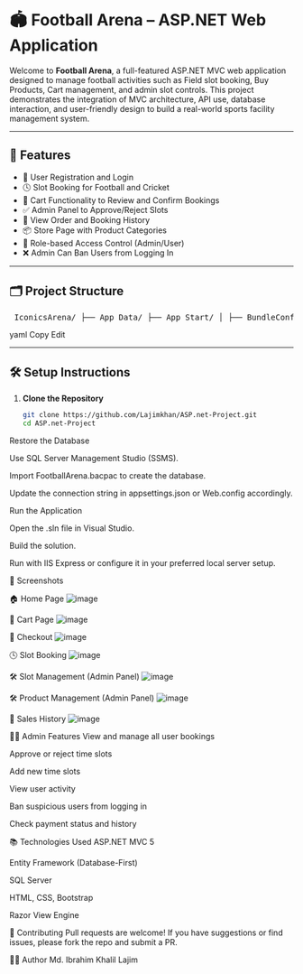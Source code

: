 # 🏟️ Football Arena – ASP.NET Web Application

Welcome to **Football Arena**, a full-featured ASP.NET MVC web application designed to manage football activities such as Field slot booking, Buy Products, Cart management, and admin slot controls. This project demonstrates the integration of MVC architecture, API use, database interaction, and user-friendly design to build a real-world sports facility management system.

---

## 🚀 Features

- 👥 User Registration and Login
- 🕓 Slot Booking for Football and Cricket
- 🛒 Cart Functionality to Review and Confirm Bookings
- ✅ Admin Panel to Approve/Reject Slots
- 🧾 View Order and Booking History
- 📦 Store Page with Product Categories
- 🔐 Role-based Access Control (Admin/User)
- ❌ Admin Can Ban Users from Logging In

---

## 🗂️ Project Structure

<pre> IconicsArena/ ├── App_Data/ ├── App_Start/ │ ├── BundleConfig.cs │ ├── FilterConfig.cs │ ├── RouteConfig.cs │ └── WebApiConfig.cs ├── Content/ ├── Context/ │ └── FootballArena.edmx ├── Controllers/ │ ├── AccountController.cs │ ├── CartController.cs │ ├── HomeController.cs │ ├── OrderController.cs │ ├── ProductController.cs │ ├── SlotsController.cs │ ├── UserController.cs │ └── api/ │ └── UsersController.cs ├── Images/ │ └── assets/ │ └── Picture/ ├── Models/ ├── Scripts/ ├── ViewModel/ │ ├── LoginVM.cs │ └── SignUpVM.cs ├── Views/ │ ├── Account/ │ │ ├── EditAccount.cshtml │ │ ├── Login.cshtml │ │ ├── ShowAccount.cshtml │ │ └── SignUp.cshtml │ ├── Cart/ │ │ └── GetCart.cshtml │ ├── Home/ │ │ ├── About.cshtml │ │ ├── Contact.cshtml │ │ └── Index.cshtml │ ├── Order/ │ │ ├── BookingHistory.cshtml │ │ ├── Checkout.cshtml │ │ ├── OrderConfirmation.cshtml │ │ ├── PurchaseHistory.cshtml │ │ └── Statistics.cshtml │ ├── Product/ │ │ ├── AddProducts.cshtml │ │ ├── EditProduct.cshtml │ │ ├── GetProducts.cshtml │ │ └── ShowProducts.cshtml │ ├── Shared/ │ │ ├── _Layout.cshtml │ │ └── Error.cshtml │ ├── Slots/ │ │ ├── AddSlot.cshtml │ │ ├── BookSlots.cshtml │ │ ├── EditSlot.cshtml │ │ ├── RemoveSlots.cshtml │ │ └── ShowSlots.cshtml │ └── User/ │ └── GetUsers.cshtml │ └── _ViewStart.cshtml ├── favicon.ico ├── Global.asax ├── packages.config └── Web.config </pre>

yaml
Copy
Edit

---

## 🛠️ Setup Instructions

1. **Clone the Repository**
   ```bash
   git clone https://github.com/Lajimkhan/ASP.net-Project.git
   cd ASP.net-Project
Restore the Database

Use SQL Server Management Studio (SSMS).

Import FootballArena.bacpac to create the database.

Update the connection string in appsettings.json or Web.config accordingly.

Run the Application

Open the .sln file in Visual Studio.

Build the solution.

Run with IIS Express or configure it in your preferred local server setup.

📸 Screenshots

🏠 Home Page
![image](https://github.com/user-attachments/assets/3c41bdaf-a0d3-4ce0-8190-35bf8afbfa70)

🛒 Cart Page
![image](https://github.com/user-attachments/assets/e1ab0357-09e7-4253-9519-cf33ffe25540)

🛒 Checkout
![image](https://github.com/user-attachments/assets/ea369edb-5f06-4c64-b483-b818b891e422)

🕓 Slot Booking
![image](https://github.com/user-attachments/assets/443aa4b4-ed0b-4d8c-8d4d-160e01a29c63)

🛠️ Slot Management (Admin Panel)
![image](https://github.com/user-attachments/assets/8f4d1f6e-556d-4914-a9f7-3b9e163f973a)

🛠️ Product Management (Admin Panel)
![image](https://github.com/user-attachments/assets/9d7bcf56-a88b-4720-bcda-ee4c46ca8193)

📄 Sales History
![image](https://github.com/user-attachments/assets/7c05d052-b221-4fb8-aa32-e7bf4af2281d)



👨‍💼 Admin Features
View and manage all user bookings

Approve or reject time slots

Add new time slots

View user activity

Ban suspicious users from logging in

Check payment status and history

📚 Technologies Used
ASP.NET MVC 5

Entity Framework (Database-First)

SQL Server

HTML, CSS, Bootstrap

Razor View Engine

🤝 Contributing
Pull requests are welcome! If you have suggestions or find issues, please fork the repo and submit a PR.

🙋‍♂️ Author
Md. Ibrahim Khalil Lajim 

